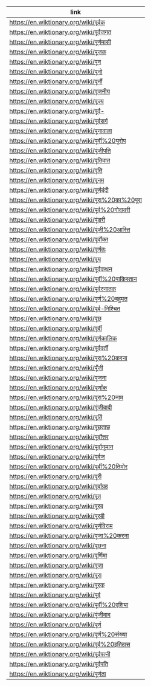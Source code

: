 |link|
|----|
|https://en.wiktionary.org/wiki/पूर्वक|
|https://en.wiktionary.org/wiki/पूर्वजगत|
|https://en.wiktionary.org/wiki/पूर्णमासी|
|https://en.wiktionary.org/wiki/पूजक|
|https://en.wiktionary.org/wiki/पून|
|https://en.wiktionary.org/wiki/पूनो|
|https://en.wiktionary.org/wiki/पूनौं|
|https://en.wiktionary.org/wiki/पूजनीय|
|https://en.wiktionary.org/wiki/पूज्य|
|https://en.wiktionary.org/wiki/पूर्व-|
|https://en.wiktionary.org/wiki/पूर्वसर्ग|
|https://en.wiktionary.org/wiki/पूनावाला|
|https://en.wiktionary.org/wiki/पूर्वी%20यूरोप|
|https://en.wiktionary.org/wiki/पूंजीपति|
|https://en.wiktionary.org/wiki/पूतिवात|
|https://en.wiktionary.org/wiki/पूति|
|https://en.wiktionary.org/wiki/पूनम|
|https://en.wiktionary.org/wiki/पूर्णबंदी|
|https://en.wiktionary.org/wiki/पूरा%20का%20पूरा|
|https://en.wiktionary.org/wiki/पूर्व%20गोदावरी|
|https://en.wiktionary.org/wiki/पूंडरी|
|https://en.wiktionary.org/wiki/पूंजी%20आस्ति|
|https://en.wiktionary.org/wiki/पूर्वोक्त|
|https://en.wiktionary.org/wiki/पूर्णतः|
|https://en.wiktionary.org/wiki/पूय|
|https://en.wiktionary.org/wiki/पूर्वकथन|
|https://en.wiktionary.org/wiki/पूर्वी%20पाकिस्तान|
|https://en.wiktionary.org/wiki/पूर्वस्नातक|
|https://en.wiktionary.org/wiki/पूर्ण%20बहुमत|
|https://en.wiktionary.org/wiki/पूर्व-निश्चित|
|https://en.wiktionary.org/wiki/पूछ|
|https://en.wiktionary.org/wiki/पूर्वी|
|https://en.wiktionary.org/wiki/पूर्णकालिक|
|https://en.wiktionary.org/wiki/पूर्ववर्ती|
|https://en.wiktionary.org/wiki/पूरा%20करना|
|https://en.wiktionary.org/wiki/पूँजी|
|https://en.wiktionary.org/wiki/पूजना|
|https://en.wiktionary.org/wiki/पूर्णांक|
|https://en.wiktionary.org/wiki/पूरा%20नाम|
|https://en.wiktionary.org/wiki/पूंजीवादी|
|https://en.wiktionary.org/wiki/पूर्ति|
|https://en.wiktionary.org/wiki/पूछताछ|
|https://en.wiktionary.org/wiki/पूर्वोत्तर|
|https://en.wiktionary.org/wiki/पूर्वानुमान|
|https://en.wiktionary.org/wiki/पूर्वज|
|https://en.wiktionary.org/wiki/पूर्वी%20तिमोर|
|https://en.wiktionary.org/wiki/पूरी|
|https://en.wiktionary.org/wiki/पूर्वाग्रह|
|https://en.wiktionary.org/wiki/पूत|
|https://en.wiktionary.org/wiki/पूरब|
|https://en.wiktionary.org/wiki/पूरबी|
|https://en.wiktionary.org/wiki/पूर्णविराम|
|https://en.wiktionary.org/wiki/पूजा%20करना|
|https://en.wiktionary.org/wiki/पूछना|
|https://en.wiktionary.org/wiki/पूर्णिमा|
|https://en.wiktionary.org/wiki/पूजा|
|https://en.wiktionary.org/wiki/पूरा|
|https://en.wiktionary.org/wiki/पूरक|
|https://en.wiktionary.org/wiki/पूर्व|
|https://en.wiktionary.org/wiki/पूर्वी%20एशिया|
|https://en.wiktionary.org/wiki/पूंजीवाद|
|https://en.wiktionary.org/wiki/पूर्ण|
|https://en.wiktionary.org/wiki/पूर्ण%20संख्या|
|https://en.wiktionary.org/wiki/पूर्व%20इतिहास|
|https://en.wiktionary.org/wiki/पूर्वपत्नी|
|https://en.wiktionary.org/wiki/पूर्वपति|
|https://en.wiktionary.org/wiki/पूर्णता|
